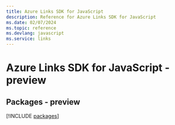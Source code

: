```yaml
---
title: Azure Links SDK for JavaScript
description: Reference for Azure Links SDK for JavaScript
ms.date: 02/07/2024
ms.topic: reference
ms.devlang: javascript
ms.service: links
---
```

# Azure Links SDK for JavaScript - preview
## Packages - preview
[!INCLUDE [packages](links-index.md)]